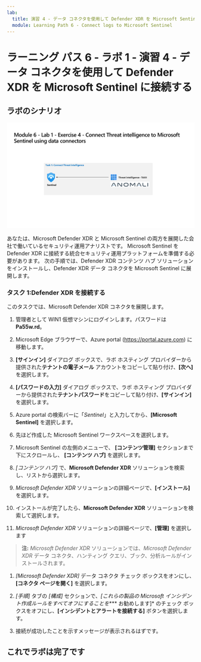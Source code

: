 ```yaml
---
lab:
  title: 演習 4 - データ コネクタを使用して Defender XDR を Microsoft Sentinel に接続する
  module: Learning Path 6 - Connect logs to Microsoft Sentinel
---
```


# ラーニング パス 6 - ラボ 1 - 演習 4 - データ コネクタを使用して Defender XDR を Microsoft Sentinel に接続する

## ラボのシナリオ

![ラボの概要。](../Media/SC-200-Lab_Diagrams_Mod6_L1_Ex4.png)

あなたは、Microsoft Defender XDR と Microsoft Sentinel の両方を展開した会社で働いているセキュリティ運用アナリストです。 Microsoft Sentinel を Defender XDR に接続する統合セキュリティ運用プラットフォームを準備する必要があります。 次の手順では、Defender XDR コンテンツ ハブ ソリューションをインストールし、Defender XDR データ コネクタを Microsoft Sentinel に展開します。

### タスク 1:Defender XDR を接続する

このタスクでは、Microsoft Defender XDR コネクタを展開します。

1. 管理者として WIN1 仮想マシンにログインします。パスワードは**Pa55w.rd**。  

1. Microsoft Edge ブラウザーで、Azure portal (<https://portal.azure.com>) に移動します。

1. **[サインイン]** ダイアログ ボックスで、ラボ ホスティング プロバイダーから提供された**テナントの電子メール** アカウントをコピーして貼り付け、**[次へ]** を選択します。

1. **[パスワードの入力]** ダイアログ ボックスで、ラボ ホスティング プロバイダーから提供された**テナントパスワード**をコピーして貼り付け、**[サインイン]** を選択します。

1. Azure portal の検索バーに「*Sentinel*」と入力してから、**[Microsoft Sentinel]** を選択します。

1. 先ほど作成した Microsoft Sentinel ワークスペースを選択します。

1. Microsoft Sentinel の左側のメニューで、 **[コンテンツ管理]** セクションまで下にスクロールし、 **[コンテンツ ハブ]** を選択します。

1. *[コンテンツ ハブ]* で、**Microsoft Defender XDR** ソリューションを検索し、リストから選択します。

1. *Microsoft Defender XDR* ソリューションの詳細ページで、**[インストール]** を選択します。

1. インストールが完了したら、**Microsoft Defender XDR** ソリューションを検索して選択します。

1. *Microsoft Defender XDR* ソリューションの詳細ページで、**[管理]** を選択します

>**注:**  *Microsoft Defender XDR* ソリューションでは、*Microsoft Defender XDR* データ コネクタ、ハンティング クエリ、ブック、分析ルールがインストールされます。

1. *[Microsoft Defender XDR]* データ コネクタ チェック ボックスをオンにし、**[コネクタ ページを開く]** を選択します。

1. *[手順]* タブの *[構成]* セクションで、*[これらの製品の Microsoft インシデント作成ルールをすべてオフにすることを**** お勧めします]* のチェック ボックスをオフにし、**[インシデントとアラートを接続する]** ボタンを選択します。

1. 接続が成功したことを示すメッセージが表示されるはずです。

## これでラボは完了です
